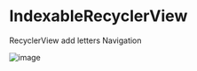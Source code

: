 # IndexableRecyclerView
RecyclerView  add letters Navigation

![image](https://github.com/scp504677840/GuaGuaKa/blob/master/GuaGuaKaForEasyDrawingBoard/GuaGuaKaForEasyDrawingBoard.png)
